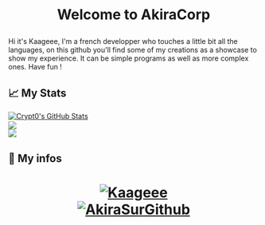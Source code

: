 <h1 align="center">
  
Welcome to AkiraCorp
  
</h1>

Hi it's Kaageee, I'm a french developper who touches a little bit all the languages, on this github you'll find some of my creations as a showcase to show my experience. It can be simple programs as well as more complex ones. Have fun !
<br>

## 📈 My Stats

<a href="https://github.com/AkiraSurGithub">
  <img align="center" src="https://github-readme-stats.vercel.app/api?username=Kaageee&show_icons=true&line_height=27&count_private=true&title_color=ffffff&text_color=c9cacc&icon_color=ffff00&bg_color=1d1f21" alt="Crypt0's GitHub Stats" />
</a>
<br>
<a href="https://github.com/AkiraSurGithub">
  <img align="center" src="https://github-readme-streak-stats.herokuapp.com?user=Kaageee&theme=dark&background=1D1F21" />
<a/>
<br>
<a href="https://github.com/AkiraSurGithub">
  <img align="center" src="https://github-readme-stats.vercel.app/api/top-langs/?username=Kaageee&hide=java,html&title_color=ffffff&text_color=c9cacc&icon_color=2bbc8a&bg_color=1d1f21" />
<a/>

## 🔧 My infos 
<h1 align="center">
	<a href="https://github.com/AkiraSurGithub">
		<img src="http://image.noelshack.com/fichiers/2021/23/5/1623413468-profile.png" alt="Kaageee" />
	</a>
	<a href="https://github.com/AkiraSurGithub">
	<br>
	<img src="https://komarev.com/ghpvc/?username=AkiraSurGithub" alt="AkiraSurGithub" />
	</a>
</h1>
